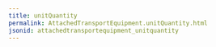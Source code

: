 ```yaml
---
title: unitQuantity
permalink: AttachedTransportEquipment.unitQuantity.html
jsonid: attachedtransportequipment_unitquantity
---
```

